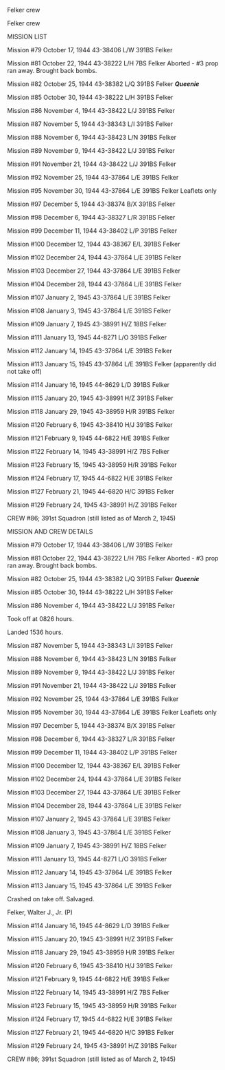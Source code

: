 





Felker crew






 




Felker crew

MISSION LIST

Mission #79 October 17, 1944 43-38406 L/W 391BS Felker

Mission #81 October 22, 1944 43-38222 L/H 7BS
Felker
Aborted \- #3 prop ran away. Brought back bombs.

Mission #82 October 25, 1944 43-38382 L/Q 391BS Felker ***Queenie***

Mission #85 October 30, 1944 43-38222 L/H 391BS Felker

Mission #86 November 4, 1944 43-38422 L/J 391BS Felker

Mission #87 November 5, 1944 43-38343 L/I 391BS Felker

Mission #88 November 6, 1944 43-38423 L/N 391BS Felker

Mission #89 November 9, 1944 43-38422 L/J 391BS Felker

Mission #91 November 21, 1944 43-38422 L/J 391BS Felker

Mission #92 November 25, 1944 43-37864 L/E 391BS Felker

Mission #95 November 30, 1944 43-37864 L/E 391BS
Felker Leaflets only

Mission #97 December 5, 1944 43-38374 B/X 391BS Felker

Mission #98 December 6, 1944 43-38327 L/R 391BS Felker

Mission #99 December 11, 1944 43-38402 L/P 391BS Felker

Mission #100 December 12, 1944 43-38367 E/L 391BS Felker

Mission #102 December 24, 1944 43-37864 L/E 391BS Felker

Mission #103 December 27, 1944 43-37864 L/E 391BS Felker

Mission #104 December 28, 1944 43-37864 L/E 391BS Felker

Mission #107 January 2, 1945 43-37864 L/E 391BS Felker

Mission #108 January 3, 1945 43-37864 L/E 391BS Felker

Mission #109 January 7, 1945 43-38991 H/Z 18BS Felker

Mission #111 January 13, 1945 44-8271 L/O 391BS Felker

Mission #112 January 14, 1945 43-37864 L/E 391BS Felker

Mission #113 January 15, 1945 43-37864 L/E 391BS Felker
(apparently did not take
off)

Mission #114 January 16, 1945 44-8629 L/D 391BS Felker

Mission #115 January 20, 1945 43-38991 H/Z 391BS Felker

Mission #118 January 29, 1945 43-38959 H/R 391BS Felker

Mission #120 February 6, 1945 43-38410 H/J 391BS Felker

Mission #121 February 9, 1945 44-6822 H/E 391BS Felker

Mission #122 February 14, 1945 43-38991 H/Z 7BS Felker

Mission #123 February 15, 1945 43-38959 H/R 391BS Felker

Mission #124 February 17, 1945 44-6822 H/E 391BS Felker

Mission #127 February 21, 1945 44-6820 H/C 391BS Felker

Mission #129 February 24, 1945 43-38991 H/Z 391BS Felker

CREW #86; 391st Squadron (still listed as of
March 2, 1945\)

MISSION AND CREW DETAILS

Mission #79 October 17, 1944 43-38406 L/W 391BS Felker

Mission #81 October 22, 1944 43-38222 L/H 7BS
Felker
Aborted \- #3 prop ran away. Brought back bombs.

Mission #82 October 25, 1944 43-38382 L/Q 391BS Felker ***Queenie***

Mission #85 October 30, 1944 43-38222 L/H 391BS Felker

Mission #86 November 4, 1944 43-38422 L/J 391BS Felker

Took off at 0826 hours.

Landed 1536 hours.

Mission #87 November 5, 1944 43-38343 L/I 391BS Felker

Mission #88 November 6, 1944 43-38423 L/N 391BS Felker

Mission #89 November 9, 1944 43-38422 L/J 391BS Felker

Mission #91 November 21, 1944 43-38422 L/J 391BS Felker

Mission #92 November 25, 1944 43-37864 L/E 391BS Felker

Mission #95 November 30, 1944 43-37864 L/E 391BS
Felker Leaflets only

Mission #97 December 5, 1944 43-38374 B/X 391BS Felker

Mission #98 December 6, 1944 43-38327 L/R 391BS Felker

Mission #99 December 11, 1944 43-38402 L/P 391BS Felker

Mission #100 December 12, 1944 43-38367 E/L 391BS Felker

Mission #102 December 24, 1944 43-37864 L/E 391BS Felker

Mission #103 December 27, 1944 43-37864 L/E 391BS Felker

Mission #104 December 28, 1944 43-37864 L/E 391BS Felker

Mission #107 January 2, 1945 43-37864 L/E 391BS Felker

Mission #108 January 3, 1945 43-37864 L/E 391BS Felker

Mission #109 January 7, 1945 43-38991 H/Z 18BS Felker

Mission #111 January 13, 1945 44-8271 L/O 391BS Felker

Mission #112 January 14, 1945 43-37864 L/E 391BS Felker

Mission #113 January 15, 1945 43-37864 L/E 391BS Felker

Crashed on take off. Salvaged.

Felker, Walter J., Jr. (P)

Mission #114 January 16, 1945 44-8629 L/D 391BS Felker

Mission #115 January 20, 1945 43-38991 H/Z 391BS Felker

Mission #118 January 29, 1945 43-38959 H/R 391BS Felker

Mission #120 February 6, 1945 43-38410 H/J 391BS Felker

Mission #121 February 9, 1945 44-6822 H/E 391BS Felker

Mission #122 February 14, 1945 43-38991 H/Z 7BS Felker

Mission #123 February 15, 1945 43-38959 H/R 391BS Felker

Mission #124 February 17, 1945 44-6822 H/E 391BS Felker

Mission #127 February 21, 1945 44-6820 H/C 391BS Felker

Mission #129 February 24, 1945 43-38991 H/Z 391BS Felker

CREW #86; 391st Squadron (still listed as of
March 2, 1945\)




